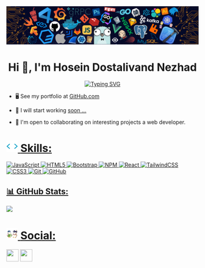 <img src="./header.png" alt="header" style="max-width: 100%;">


<h1 align="center" class="heading-element" dir="auto">Hi 👋, I'm Hosein Dostalivand Nezhad</h1>

<p align="center">
<a href="https://git.io/typing-svg"><img src="https://readme-typing-svg.demolab.com?font=Righteous&size=25&duration=3000&pause=1000&color=F77617&width=550&lines=I'm+a+Front-End+Developer.;I+Love+Coding+And+Programming+Challenges." alt="Typing SVG" /></a>
</p>




- 🖥️ See my portfolio at <a href="https://github.com/Hosein-DAV" rel="nofollow">GitHub.com</a>

- 🚀 I will start working <a href="#" rel="nofollow">soon ...</a>  

- 🤝 I'm open to collaborating on interesting projects a web developer.  









<a class= "headding-Link" href="#Skills"><h1><span align="left">
  <img src="./skills.gif" width="30" height="30"/>
  <strong>Skills:</strong>
</span></h1>












![JavaScript](https://img.shields.io/badge/javascript-%23323330.svg?style=for-the-badge&logo=javascript&logoColor=%23F7DF1E) ![HTML5](https://img.shields.io/badge/html5-%23E34F26.svg?style=for-the-badge&logo=html5&logoColor=white) ![Bootstrap](https://img.shields.io/badge/bootstrap-%238511FA.svg?style=for-the-badge&logo=bootstrap&logoColor=white) ![NPM](https://img.shields.io/badge/NPM-%23CB3837.svg?style=for-the-badge&logo=npm&logoColor=white) ![React](https://img.shields.io/badge/react-%2320232a.svg?style=for-the-badge&logo=react&logoColor=%2361DAFB) ![TailwindCSS](https://img.shields.io/badge/tailwindcss-%2338B2AC.svg?style=for-the-badge&logo=tailwind-css&logoColor=white) ![CSS3](https://img.shields.io/badge/css3-%231572B6.svg?style=for-the-badge&logo=css3&logoColor=white) ![Git](https://img.shields.io/badge/git-%23F05033.svg?style=for-the-badge&logo=git&logoColor=white) ![GitHub](https://img.shields.io/badge/github-%23121011.svg?style=for-the-badge&logo=github&logoColor=white)
## 📊 GitHub Stats:
![](https://github-readme-stats.vercel.app/api/top-langs/?username=dostalivand&theme=dark&hide_border=false&include_all_commits=true&count_private=false&layout=compact)



<a class= "headding-Link" href="#Skills"><h1><span align="left">
  <img src="./social-5.gif" width="30" height="30"/>
  <strong>Social:</strong>
</span></h1>


<a href="#" rel="nofollow"><img src="https://raw.githubusercontent.com/danielcranney/readme-generator/main/public/icons/socials/linkedin.svg" width="32" height="32" style="max-width: 100%;"></a>
<a href="#" rel="nofollow"><img src="https://raw.githubusercontent.com/danielcranney/readme-generator/main/public/icons/socials/instagram.svg" width="32" height="32" style="max-width: 100%;"></a>

